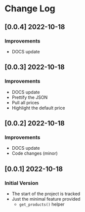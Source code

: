 # Change Log

## [0.0.4] 2022-10-18
### Improvements

- DOCS update

## [0.0.3] 2022-10-18
### Improvements

- DOCS update
- Prettify the JSON
- Pull all prices
- Highlight the default price

## [0.0.2] 2022-10-18
### Improvements

- DOCS update
- Code changes (minor)

## [0.0.1] 2022-10-18
### Initial Version

- The start of the project is tracked
- Just the minimal feature provided
  - `get_products()` helper

